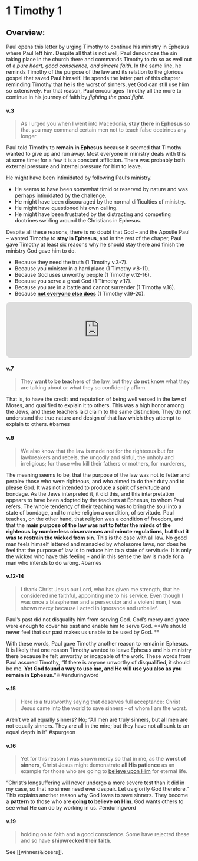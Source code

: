 # 1 Timothy 1

## Overview:
Paul opens this letter by urging Timothy to continue his ministry in Ephesus where Paul left him. Despite all that is not well, Paul denounces the sin taking place in the church there and commands Timothy to do so as well out of a *pure heart, good conscience, and sincere faith*. In the same line, he reminds Timothy of the purpose of the law and its relation to the glorious gospel that saved Paul himself.
He spends the latter part of this chapter reminding Timothy that he is the worst of sinners, yet God can still use hiim so extensively. For that reason, Paul encourages Timothy all the more to continue in his journey of faith by *fighting the good fight*.


#### v.3
>As I urged you when I went into Macedonia, **stay there in Ephesus** so that you may command certain men not to teach false doctrines any longer

Paul told Timothy to **remain in Ephesus** because it seemed that Timothy wanted to give up and run away. Most everyone in ministry deals with this at some time; for a few it is a constant affliction. There was probably both external pressure and internal pressure for him to leave.

He might have been intimidated by following Paul’s ministry.

- He seems to have been somewhat timid or reserved by nature and was perhaps intimidated by the challenge.
- He might have been discouraged by the normal difficulties of ministry.
- He might have questioned his own calling.
- He might have been frustrated by the distracting and competing doctrines swirling around the Christians in Ephesus.

Despite all these reasons, there is no doubt that God – and the Apostle Paul – wanted Timothy to **stay in Ephesus**, and in the rest of the chaper, Paul gave Timothy at least six reasons why he should stay there and finish the ministry God gave him to do.

- Because they need the truth (1 Timothy v.3-7).
- Because you minister in a hard place (1 Timothy v.8-11).
- Because God uses unworthy people (1 Timothy v.12-16).
- Because you serve a great God (1 Timothy v.17).
- Because you are in a battle and cannot surrender (1 Timothy v.18).
- Because **[not everyone else does](winners&losers.md)** (1 Timothy v.19-20).

<iframe style="border-radius:12px" src="https://open.spotify.com/embed/track/5ptfO7rWQCAT2omCWASw4y?utm_source=generator" width="100%" height="152" frameBorder="0" allowfullscreen="" allow="autoplay; clipboard-write; encrypted-media; fullscreen; picture-in-picture"></iframe>

#### v.7
>They **want to be teachers** of the law, but they **do not know** what they are talking about or what they so confidently affirm. 

That is, to have the credit and reputation of being well versed in the law of Moses, and qualified to explain it to others. This was a high honor among the Jews, and these teachers laid claim to the same distinction. They do not understand the true nature and design of that law which they attempt to explain to others.
#barnes 

#### v.9
>We also know that the law is made not for the righteous but for lawbreakers and rebels, the ungodly and sinful, the unholy and irreligious; for those who kill their fathers or mothers, for murderers,

The meaning seems to be, that the purpose of the law was not to fetter and perplex those who were righteous, and who aimed to do their duty and to please God. It was not intended to produce a spirit of servitude and bondage. As the Jews interpreted it, it did this, and this interpretation appears to have been adopted by the teachers at Ephesus, to whom Paul refers. The whole tendency of their teaching was to bring the soul into a state of bondage, and to make religion a condition, of servitude. Paul teaches, on the other hand, that religion was a condition of freedom, and that the **main purpose of the law was not to fetter the minds of the righteous by numberless observances and minute regulations, but that it was to restrain the wicked from sin.** This is the case with all law. No good man feels himself lettered and manacled by wholesome laws, nor does he feel that the purpose of law is to reduce him to a state of servitude. It is only the wicked who have this feeling - and in this sense the law is made for a man who intends to do wrong.
#barnes 

#### v.12-14
> I thank Christ Jesus our Lord, who has given me strength, that he considered me faithful, appointing me to his service. Even though I was once a blasphemer and a persecutor and a violent man, I was shown mercy because I acted in ignorance and unbelief.

Paul’s past did not disqualify him from serving God. God’s mercy and grace were enough to cover his past and enable him to serve God. **We should never feel that our past makes us unable to be used by God. **

With these words, Paul gave Timothy another reason to remain in Ephesus. It is likely that one reason Timothy wanted to leave Ephesus and his ministry there because he felt unworthy or incapable of the work. These words from Paul assured Timothy, “If there is anyone unworthy of disqualified, it should be me. **Yet God found a way to use me, and He will use you also as you remain in Ephesus.**”🔥
#enduringword 


#### v.15
>Here is a trustworthy saying that deserves full acceptance: Christ Jesus came into the world to save sinners - of whom I am the worst. 

Aren’t we all equally sinners? No; “All men are truly sinners, but all men are not equally sinners. They are all in the mire; but they have not all sunk to an equal depth in it"
#spurgeon 

#### v.16
>Yet for this reason I was shown mercy so that in me, as the **worst of sinners**, Christ Jesus might demonstrate **all His patience** as an example for those who are going to [believe upon Him](John6.md#v.29) for eternal life.

 “Christ’s longsuffering will never undergo a more severe test than it did in my case, so that no sinner need ever despair. Let us glorify God therefore.”
This explains another reason why God loves to save sinners. They become a **pattern** to those who are **going to believe on Him**. God wants others to see what He can do by working in us.
#enduringword 

#### v.19
>holding on to faith and a good conscience. Some have rejected these and so have **shipwrecked their faith**.

See [[winners&losers]].

